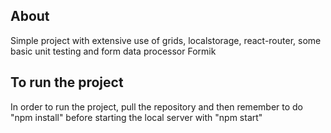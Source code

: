 ## About
Simple project with extensive use of grids, localstorage, react-router, some basic unit testing and form data processor Formik
## To run the project
In order to run the project, pull the repository and then remember to do "npm install" before starting the local server with "npm start"
